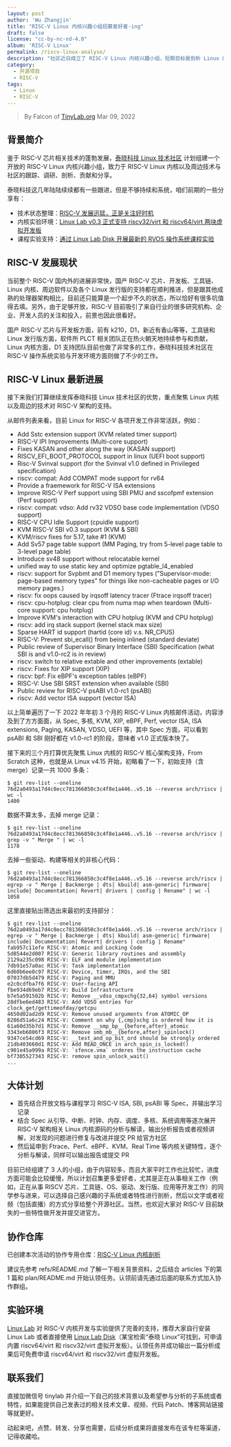 ```yaml
---
layout: post
author: 'Wu Zhangjin'
title: "RISC-V Linux 内核兴趣小组招募爱好者-ing"
draft: false
license: "cc-by-nc-nd-4.0"
album: 'RISC-V Linux'
permalink: /riscv-linux-analyse/
description: "社区近日成立了 RISC-V Linux 内核兴趣小组，短期目标是剖析 Linux 内核的 RISC-V 架构支持。"
category:
  - 开源项目
  - RISC-V
tags:
  - Linux
  - RISC-V
---
```


> By Falcon of [TinyLab.org][1]
> Mar 09, 2022

## 背景简介

鉴于 RISC-V 芯片相关技术的蓬勃发展，[泰晓科技 Linux 技术社区][1] 计划组建一个开放的 RISC-V Linux 内核兴趣小组，致力于 RISC-V Linux 内核以及周边技术与社区的跟踪、调研、剖析、贡献和分享。

泰晓科技这几年陆陆续续都有一些跟进，但是不够持续和系统，咱们前期的一些分享有：

* 技术状态整理：[RISC-V 发展迅猛，正是关注好时机](https://tinylab.org/riscv-overview/)
* 内核实验环境：[Linux Lab v0.3 正式支持 riscv32/virt 和 riscv64/virt 两块虚拟开发板](https://tinylab.org/linux-lab-v0.3/)
* 课程实验支持：[通过 Linux Lab Disk 开展最新的 RVOS 操作系统课程实验](https://tinylab.org/rvos-on-linux-lab/)

## RISC-V 发展现状

当前整个 RISC-V 国内外的进展非常快，国产 RISC-V 芯片、开发板、工具链、Linux 内核、周边软件以及各个 Linux 发行版的支持都在顺利推进，但是跟其他成熟的处理器架构相比，目前还只能算是一个起步不久的状态，所以恰好有很多坑值得去填。另外，由于足够开放，RISC-V 目前吸引了来自行业的很多研究机构、企业、开发人员的关注和投入，前景也因此很看好。

国产 RISC-V 芯片与开发板方面，前有 k210，D1，新近有香山等等，工具链和 Linux 发行版方面，软件所 PLCT 相关团队正在热火朝天地持续参与和贡献，Linux 内核方面，D1 支持团队目前也做了非常多的工作，泰晓科技技术社区在 RISC-V 操作系统实验与开发环境方面则做了不少的工作。

## RISC-V Linux 最新进展

接下来我们打算继续发挥泰晓科技 Linux 技术社区的优势，重点聚焦 Linux 内核以及周边的技术对 RISC-V 架构的支持。

从邮件列表来看，目前 Linux for RISC-V 各项开发工作非常活跃，例如：

* Add Sstc extension support (KVM related timer support)
* RISC-V IPI Improvements (Multi-core support)
* Fixes KASAN and other along the way (KASAN support)
* RISCV_EFI_BOOT_PROTOCOL support in linux (UEFI boot support)
* Risc-V Svinval support (for the Svinval v1.0 defined in Privileged specification)
* riscv: compat: Add COMPAT mode support for rv64
* Provide a fraemework for RISC-V ISA extensions
* Improve RISC-V Perf support using SBI PMU and sscofpmf extension (Perf support)
* riscv: compat: vdso: Add rv32 VDSO base code implementation (VDSO support)
* RISC-V CPU Idle Support (cpuidle support)
* KVM RISC-V SBI v0.3 support (KVM & SBI)
* KVM/riscv fixes for 5.17, take #1 (KVM)
* Add Sv57 page table support (MM Paging, try from 5-level page table to 3-level page table)
* Introduce sv48 support without relocatable kernel
* unified way to use static key and optimize pgtable_l4_enabled
* riscv: support for Svpbmt and D1 memory types ("Supervisor-mode: page-based memory types" for things like non-cacheable pages or I/O memory pages.)
* riscv: fix oops caused by irqsoff latency tracer (Ftrace irqsoff tracer)
* riscv: cpu-hotplug: clear cpu from numa map when teardown (Multi-core support: cpu hotplug)
* Improve KVM's interaction with CPU hotplug (KVM and CPU hotplug)
* riscv: add irq stack support (kernel stack max size)
* Sparse HART id support (hartid (core id) v.s. NR_CPUS)
* RISC-V: Prevent sbi_ecall() from being inlined (standard deviate)
* Public review of Supervisor Binary Interface (SBI) Specification (what SBI is and v1.0-rc2 is in review)
* riscv: switch to relative extable and other improvements (extable)
* riscv: Fixes for XIP support (XIP)
* riscv: bpf: Fix eBPF's exception tables (eBPF)
* RISC-V: Use SBI SRST extension when available (SBI)
* Public review for RISC-V psABI v1.0-rc1 (psABI)
* riscv: Add vector ISA support (vector ISA)

以上简单遍历了一下 2022 年年初 3 个月的 RISC-V Linux 内核邮件活动，内容涉及到了方方面面，从 Spec, 多核, KVM, XIP, eBPF, Perf, vector ISA, ISA extensions, Paging, KASAN, VDSO, UEFI 等，其中 Spec 方面，可以看到 psABI 和 SBI 刚好都在 v1.0-rc1 的阶段，意味者 v1.0 正式版本快了。

接下来的三个月打算优先聚焦 Linux 内核的 RISC-V 核心架构支持，From Scratch 这种，也就是从 Linux v4.15 开始，初略看了一下，初始支持（含 merge）记录一共 1000 多条：

    $ git rev-list --oneline 76d2a0493a17d4c8ecc781366850c3c4f8e1a446..v5.16 --reverse arch/riscv | wc -l
    1400

数据不算太多，去掉 merge 记录：

    $ git rev-list --oneline 76d2a0493a17d4c8ecc781366850c3c4f8e1a446..v5.16 --reverse arch/riscv | grep -v " Merge " | wc -l
    1178

去掉一些驱动、构建等相关的非核心代码：

    $ git rev-list --oneline 76d2a0493a17d4c8ecc781366850c3c4f8e1a446..v5.16 --reverse arch/riscv | egrep -v " Merge | Backmerge | dts| kbuild| asm-generic| firmware| include| Documentation| Revert| drivers | config | Rename" | wc -l
    1058

这里直接贴出筛选出来最初的支持部分：

    $ git rev-list --oneline 76d2a0493a17d4c8ecc781366850c3c4f8e1a446..v5.16 --reverse arch/riscv | egrep -v " Merge | Backmerge | dts| kbuild| asm-generic| firmware| include| Documentation| Revert| drivers | config | Rename"
    fab957c11efe RISC-V: Atomic and Locking Code
    5d8544e2d007 RISC-V: Generic library routines and assembly
    2129a235c098 RISC-V: ELF and module implementation
    7db91e57a0ac RISC-V: Task implementation
    6d60b6ee0c97 RISC-V: Device, timer, IRQs, and the SBI
    07037db5d479 RISC-V: Paging and MMU
    e2c0cdfba7f6 RISC-V: User-facing API
    fbe934d69eb7 RISC-V: Build Infrastructure
    b7e5a591502b RISC-V: Remove __vdso_cmpxchg{32,64} symbol versions
    28dfbe6ed483 RISC-V: Add VDSO entries for clock_get/gettimeofday/getcpu
    4650d02ad2d9 RISC-V: Remove unused arguments from ATOMIC_OP
    8286d51a6c24 RISC-V: Comment on why {,cmp}xchg is ordered how it is
    61a60d35b7d1 RISC-V: Remove __smp_bp__{before,after}_atomic
    3343eb6806f3 RISC-V: Remove smb_mb__{before,after}_spinlock()
    9347ce54cd69 RISC-V: __test_and_op_bit_ord should be strongly ordered
    21db403660d1 RISC-V: Add READ_ONCE in arch_spin_is_locked()
    c901e45a999a RISC-V: `sfence.vma` orderes the instruction cache
    bf7305527343 RISC-V: remove spin_unlock_wait()
    ...

## 大体计划

* 首先结合开放文档与课程学习 RISC-V ISA, SBI, psABI 等 Spec，并输出学习记录
* 结合 Spec 从引导、中断、时钟、内存、调度、多核、系统调用等逐次展开 RISC-V 架构相关 Linux 内核源码的分析与解读，输出分析报告或者视频讲解，对发现的问题进行修复与改进并提交 PR 给官方社区
* 然后延申到 Ftrace、Perf、eBPF、KVM、Real Time 等内核关键特性，逐个分析与解读，同样可以输出报告或提交 PR

目前已经组建了 3 人的小组，由于内容较多，而且大家平时工作也比较忙，进度方面可能会比较缓慢，所以计划召集更多爱好者，尤其是正在从事相关工作（例如，正在从事 RISCV 芯片、工具链、OS、驱动、发行版、应用等开发工作）的同学参与进来，可以选择自己感兴趣的子系统或者特性进行剖析，然后以文字或者视频（包括直播）的方式分享给整个开源社区。当然，也欢迎大家对 RISC-V 目前缺失的一些特性做开发并提交进官方。

## 协作仓库

已创建本次活动的协作专用仓库：[RISC-V Linux 内核剖析](https://gitee.com/tinylab/riscv-linux)

建议先参考 refs/README.md 了解一下相关背景资料，之后结合 articles 下的第 1 篇和 plan/README.md 开始认领任务。认领前请先通过后面的联系方式加入协作群组。

## 实验环境

[Linux Lab](https://tinylab.org) 对 RISC-V 内核开发与实验提供了完善的支持，推荐大家自行安装 Linux Lab 或者直接使用 [Linux Lab Disk](https://shop155917374.taobao.com/)（某宝检索“泰晓 Linux”可找到，可申请内置 riscv64/virt 和 riscv32/virt 虚拟开发板）。认领任务并成功输出一篇分析成果后可免费申请 riscv64/virt 和 riscv32/virt 虚拟开发板。

## 联系我们

直接加微信号 tinylab 并介绍一下自己的技术背景以及希望参与分析的子系统或者特性，如果能提供自己发表过的相关技术文章、视频、代码 Patch、博客网站链接等就更好。

动起来吧，点赞、转发、分享也需要，后续分析成果将直接发布在该专栏等渠道，记得收藏哈。

[1]: https://tinylab.org
